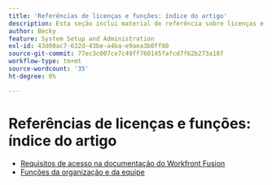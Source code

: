 ```yaml
---
title: 'Referências de licenças e funções: índice do artigo'
description: Esta seção inclui material de referência sobre licenças e funções no Adobe Workfront Fusion.
author: Becky
feature: System Setup and Administration
exl-id: 43d00ac7-632d-43be-a4ba-e9aea3b0ff80
source-git-commit: 77ec3c007ce7c49ff760145fafcd7f62b273a18f
workflow-type: tm+mt
source-wordcount: '35'
ht-degree: 0%

---
```


# Referências de licenças e funções: índice do artigo

* [Requisitos de acesso na documentação do Workfront Fusion](/help/workfront-fusion/references/licenses-and-roles/access-level-requirements-in-documentation.md)
* [Funções da organização e da equipe](/help/workfront-fusion/references/licenses-and-roles/organization-roles.md)
